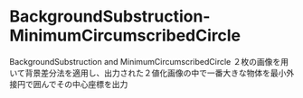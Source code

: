 # BackgroundSubstruction-MinimumCircumscribedCircle
BackgroundSubstruction and MinimumCircumscribedCircle
２枚の画像を用いて背景差分法を適用し、出力された２値化画像の中で一番大きな物体を最小外接円で囲んでその中心座標を出力
